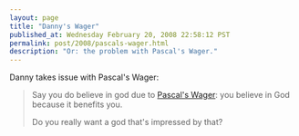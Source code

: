 ```yaml
---
layout: page
title: "Danny's Wager"
published_at: Wednesday February 20, 2008 22:58:12 PST
permalink: post/2008/pascals-wager.html
description: "Or: the problem with Pascal's Wager."
---
```


Danny takes issue with Pascal's Wager:

> Say you do believe in god due to [Pascal's Wager](https://en.wikipedia.org/wiki/Pascal%27s_Wager): you believe in God because it benefits you.
>
> Do you really want a god that's impressed by that?
